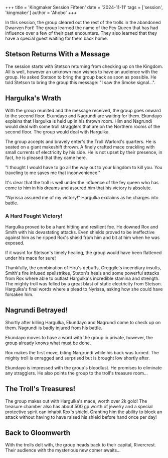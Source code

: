 +++
title = 'Kingmaker Session Fifteen'
date = '2024-11-11'
tags = ['session', 'kingmaker']
author = 'Ahobo'
+++

In this session, the group cleared out the rest of the trolls in the abandoned Dwarven Fort!
The group learned the name of the Fey Queen that has had influence over a few of their past encounters.
They also learned that they have a special guest waiting for them back home.

## Stetson Returns With a Message

The session starts with Stetson returning from checking up on the Kingdom. All is well, however an
unknown man wishes to have an audience with the group. He asked Stetson to bring the group back as
soon as possible. He told Stetson to bring the group this message: "I saw the Smoke signal...".

## Hargulka's Wrath

With the group reunited and the message received, the group goes onward to the second floor.
Ekundayo and Nagrundi are waiting for them. Ekundayo explains that Hargulka is held up in his
thrown room. Him and Nagrundi would deal with some troll stragglers that are on the Northern rooms of
the second floor. The group would deal with Hargulka.

The group accepts and bravely enter's the Troll Warlord's quarters. He is seated on a giant makeshift thrown.
A finely crafted mace crackling with small currents of electricity by his side. He is not upset by their presence,
in fact, he is pleased that they came here.

"I thought I would have to go all the way out to your kingdom to kill you. You traveling to me saves me that
inconvenience."

It's clear that the troll is well under the influence of the fey queen who has come to him in his dreams and
assured him that his victory is absolute. 

"Nyrissa assured me of my victory!" Hargulka exclaims as he charges into battle.

### A Hard Fought Victory!

Hargulka proved to be a hard hitting and resilient foe. He downed Rox and Smith with his devastating attacks.
Even shields proved to be ineffective against him as he ripped Rox's shield from him and bit at him when he was exposed.

If it wasnt for Stetson's timely healing, the group would have been flattened under his mace for sure!

Thankfully, the combination of Hiru's debuffs, Greggile's incendiary insults, Smith's fire infused spellstrikes, Steton's heals and some
powerful attacks from Rox where able to outlast Hargulka's incredible stamina and strength. The mighty troll was felled by a great
blast of static electricity from Stetson. Hargulka's final words where a plead to Nyrissa, asking how she could have forsaken him.

## Nagrundi Betrayed!

Shortly after killing Hargulka, Ekundayo and Nagrundi come to check up on them. Nagrundi is badly injured from his battle.

Ekundayo moves to have a word with the group in private, however, the group already knows what must be done.

Rox makes the first move, biting Nargrundi while his back was turned. The mighty troll is enragged and surprised but is
brought low shortly after. 

Ekundayo is impressed with the group's bloodlust. He promises to eliminate any stragglers. He also points the group to the troll's treasure room...

## The Troll's Treasures!

The group makes out with Hargulka's mace, worth over 2k gold! The treasure chamber also has about 500 gp worth of jewelry
and a special protective spirit can inhabit Rox's shield. Granting him the ability to block an attack without having to have
raised his shield before hand once per day!

## Back to Gloomwerth

With the trolls delt with, the group heads back to their capital, Rivercrest. Their audience with the mysterious new comer
awaits...